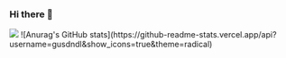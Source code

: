 ### Hi there 👋
<img src="https://capsule-render.vercel.app/api?type=waving&color=auto&height=200&section=header&text=Gusdndl Github!&fontSize=90" />
![Anurag's GitHub stats](https://github-readme-stats.vercel.app/api?username=gusdndl&show_icons=true&theme=radical)
